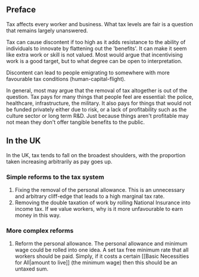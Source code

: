 ## Preface
Tax affects every worker and business. What tax levels are fair is a question that remains largely unanswered.

Tax can cause discontent if too high as it adds resistance to the ability of individuals to innovate by flattening out the 'benefits'. It can make it seem like extra work or skill is not valued. Most would argue that incentivising work is a good target, but to what degree can be open to interpretation.

Discontent can lead to people emigrating to somewhere with more favourable tax conditions (human-capital-flight).

In general, most may argue that the removal of tax altogether is out of the question. Tax pays for many things that people feel are essential: the police, healthcare, infrastructure, the military. It also pays for things that would not be funded privately either due to risk, or a lack of profitability such as the culture sector or long term R&D. Just because things aren't profitable may not mean they don't offer tangible benefits to the public.
## In the UK
In the UK, tax tends to fall on the broadest shoulders, with the proportion taken increasing arbitrarily as pay goes up. 
### Simple reforms to the tax system
1. Fixing the removal of the personal allowance. This is an unnecessary and arbitrary cliff-edge that leads to a high marginal tax rate.
2. Removing the double taxation of work by rolling National Insurance into income tax. If we value workers, why is it more unfavourable to earn money in this way.
### More complex reforms
1. Reform the personal allowance. The personal allowance and minimum wage could be rolled into one idea. A set tax free minimum rate that all workers should be paid. Simply, if it costs a certain [[Basic Necessities for All|amount to live]] (the minimum wage) then this should be an untaxed sum.

